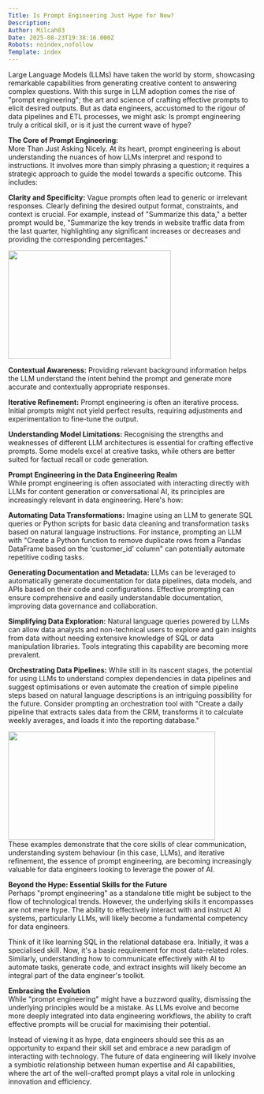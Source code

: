```yaml
---
Title: Is Prompt Engineering Just Hype for Now?
Description: 
Author: Milcah03
Date: 2025-08-23T19:38:16.000Z
Robots: noindex,nofollow
Template: index
---
```

<p>Large Language Models (LLMs) have taken the world by storm, showcasing remarkable capabilities from generating creative content to answering complex questions. With this surge in LLM adoption comes the rise of "prompt engineering"; the art and science of crafting effective prompts to elicit desired outputs. But as data engineers, accustomed to the rigour of data pipelines and ETL processes, we might ask: Is prompt engineering truly a critical skill, or is it just the current wave of hype?</p>

<p><strong>The Core of Prompt Engineering:</strong><br>
More Than Just Asking Nicely. At its heart, prompt engineering is about understanding the nuances of how LLMs interpret and respond to instructions. It involves more than simply phrasing a question; it requires a strategic approach to guide the model towards a specific outcome. This includes:</p>

<p><strong>Clarity and Specificity:</strong> Vague prompts often lead to generic or irrelevant responses. Clearly defining the desired output format, constraints, and context is crucial. For example, instead of "Summarize this data," a better prompt would be, "Summarize the key trends in website traffic data from the last quarter, highlighting any significant increases or decreases and providing the corresponding percentages."</p>

<p><a href="https://media2.dev.to/dynamic/image/width=800%2Cheight=%2Cfit=scale-down%2Cgravity=auto%2Cformat=auto/https%3A%2F%2Fdev-to-uploads.s3.amazonaws.com%2Fuploads%2Farticles%2Fknp07kf1nqjrg2w32ssr.jpeg" class="article-body-image-wrapper"><img src="https://media2.dev.to/dynamic/image/width=800%2Cheight=%2Cfit=scale-down%2Cgravity=auto%2Cformat=auto/https%3A%2F%2Fdev-to-uploads.s3.amazonaws.com%2Fuploads%2Farticles%2Fknp07kf1nqjrg2w32ssr.jpeg" alt=" " width="330" height="220"></a></p>

<p><strong>Contextual Awareness:</strong> Providing relevant background information helps the LLM understand the intent behind the prompt and generate more accurate and contextually appropriate responses.</p>

<p><strong>Iterative Refinement:</strong> Prompt engineering is often an iterative process. Initial prompts might not yield perfect results, requiring adjustments and experimentation to fine-tune the output.</p>

<p><strong>Understanding Model Limitations:</strong> Recognising the strengths and weaknesses of different LLM architectures is essential for crafting effective prompts. Some models excel at creative tasks, while others are better suited for factual recall or code generation.</p>

<p><strong>Prompt Engineering in the Data Engineering Realm</strong><br>
While prompt engineering is often associated with interacting directly with LLMs for content generation or conversational AI, its principles are increasingly relevant in data engineering. Here's how:</p>

<p><strong>Automating Data Transformations:</strong> Imagine using an LLM to generate SQL queries or Python scripts for basic data cleaning and transformation tasks based on natural language instructions. For instance, prompting an LLM with "Create a Python function to remove duplicate rows from a Pandas DataFrame based on the 'customer_id' column" can potentially automate repetitive coding tasks.</p>

<p><strong>Generating Documentation and Metadata:</strong> LLMs can be leveraged to automatically generate documentation for data pipelines, data models, and APIs based on their code and configurations. Effective prompting can ensure comprehensive and easily understandable documentation, improving data governance and collaboration.</p>

<p><strong>Simplifying Data Exploration:</strong> Natural language queries powered by LLMs can allow data analysts and non-technical users to explore and gain insights from data without needing extensive knowledge of SQL or data manipulation libraries. Tools integrating this capability are becoming more prevalent.</p>

<p><strong>Orchestrating Data Pipelines:</strong> While still in its nascent stages, the potential for using LLMs to understand complex dependencies in data pipelines and suggest optimisations or even automate the creation of simple pipeline steps based on natural language descriptions is an intriguing possibility for the future. Consider prompting an orchestration tool with "Create a daily pipeline that extracts sales data from the CRM, transforms it to calculate weekly averages, and loads it into the reporting database."</p>

<p><a href="https://media2.dev.to/dynamic/image/width=800%2Cheight=%2Cfit=scale-down%2Cgravity=auto%2Cformat=auto/https%3A%2F%2Fdev-to-uploads.s3.amazonaws.com%2Fuploads%2Farticles%2F2q669mafucwdi3ueywn3.jpeg" class="article-body-image-wrapper"><img src="https://media2.dev.to/dynamic/image/width=800%2Cheight=%2Cfit=scale-down%2Cgravity=auto%2Cformat=auto/https%3A%2F%2Fdev-to-uploads.s3.amazonaws.com%2Fuploads%2Farticles%2F2q669mafucwdi3ueywn3.jpeg" alt=" " width="420" height="220"></a><br>
These examples demonstrate that the core skills of clear communication, understanding system behaviour (in this case, LLMs), and iterative refinement, the essence of prompt engineering, are becoming increasingly valuable for data engineers looking to leverage the power of AI.</p>

<p><strong>Beyond the Hype: Essential Skills for the Future</strong><br>
Perhaps "prompt engineering" as a standalone title might be subject to the flow of technological trends. However, the underlying skills it encompasses are not mere hype. The ability to effectively interact with and instruct AI systems, particularly LLMs, will likely become a fundamental competency for data engineers.</p>

<p>Think of it like learning SQL in the relational database era. Initially, it was a specialised skill. Now, it's a basic requirement for most data-related roles. Similarly, understanding how to communicate effectively with AI to automate tasks, generate code, and extract insights will likely become an integral part of the data engineer's toolkit.</p>

<p><strong>Embracing the Evolution</strong><br>
While "prompt engineering" might have a buzzword quality, dismissing the underlying principles would be a mistake. As LLMs evolve and become more deeply integrated into data engineering workflows, the ability to craft effective prompts will be crucial for maximising their potential.</p>

<p>Instead of viewing it as hype, data engineers should see this as an opportunity to expand their skill set and embrace a new paradigm of interacting with technology. The future of data engineering will likely involve a symbiotic relationship between human expertise and AI capabilities, where the art of the well-crafted prompt plays a vital role in unlocking innovation and efficiency.</p>

